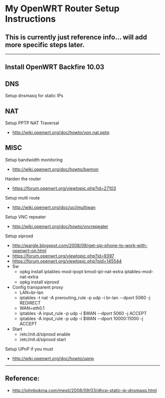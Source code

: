 My OpenWRT Router Setup Instructions
==============================================================================

## This is currently just reference info... will add more specific steps later.

- - -

## Install OpenWRT Backfire 10.03

## DNS

Setup dnsmasq for static IPs

## NAT

Setup PPTP NAT Traversal
 * http://wiki.openwrt.org/doc/howto/vpn.nat.pptp

## MISC
Setup bandwidth monitoring
 * http://wiki.openwrt.org/doc/howto/bwmon

Harden the router
 * https://forum.openwrt.org/viewtopic.php?id=27103

Setup mutli route
 * http://wiki.openwrt.org/doc/uci/multiwan

Setup VNC repeater
 * http://wiki.openwrt.org/doc/howto/vncrepeater

Setup siproxd
 * http://wargle.blogspot.com/2008/09/get-sip-phone-to-work-with-openwrt-on.html
 * https://forum.openwrt.org/viewtopic.php?id=9397
 * https://forum.openwrt.org/viewtopic.php?pid=145544
 * Sw
   * opkg install iptables-mod-ipopt kmod-ipt-nat-extra iptables-mod-nat-extra
   * opkg install siproxd
 * Config transparent proxy
   * LAN=br-lan
   * iptables -t nat -A prerouting_rule -p udp -i br-lan --dport 5060 -j REDIRECT
   * WAN=eth0.1
   * iptables -A input_rule -p udp -i $WAN --dport 5060      -j ACCEPT
   * iptables -A input_rule -p udp -i $WAN --dport 10000:11000 -j ACCEPT
 * Start
   * /etc/init.d/siproxd enable
   * /etc/init.d/siproxd start

Setup UPnP if you must
 * http://wiki.openwrt.org/doc/howto/upnp

- - -

## Reference:

 * http://johnbokma.com/mexit/2008/09/03/dhcp-static-ip-dnsmasq.html
